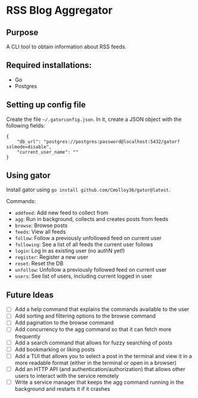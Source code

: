 # RSS Blog Aggregator

## Purpose
A CLI tool to obtain information about RSS feeds.

## Required installations:
* Go
* Postgres

## Setting up config file
Create the file `~/.gatorconfig.json`. In it, create a JSON object with the following fields:
```
{
    "db_url": "postgres://postgres:password@localhost:5432/gator?sslmode=disable",
    "current_user_name": ""
}
```

## Using gator
Install gator using `go install github.com/Cmolloy36/gator@latest`.

Commands:
* `addfeed`: Add new feed to collect from
* `agg`: Run in background, collects and creates posts from feeds
* `browse`: Browse posts
* `feeds`: View all feeds
* `follow`: Follow a previously unfollowed feed on current user
* `following`: See a list of all feeds the current user follows
* `login`: Log in as existing user (no authN yet!)
* `register`: Register a new user
* `reset`: Reset the DB
* `unfollow`: Unfollow a previously followed feed on current user
* `users`: See list of users, including current logged in user


## Future Ideas
- [ ] Add a help command that explains the commands available to the user
- [ ] Add sorting and filtering options to the browse command
- [ ] Add pagination to the browse command
- [ ] Add concurrency to the agg command so that it can fetch more frequently
- [ ] Add a search command that allows for fuzzy searching of posts
- [ ] Add bookmarking or liking posts
- [ ] Add a TUI that allows you to select a post in the terminal and view it in a more readable format (either in the terminal or open in a browser)
- [ ] Add an HTTP API (and authentication/authorization) that allows other users to interact with the service remotely
- [ ] Write a service manager that keeps the agg command running in the background and restarts it if it crashes